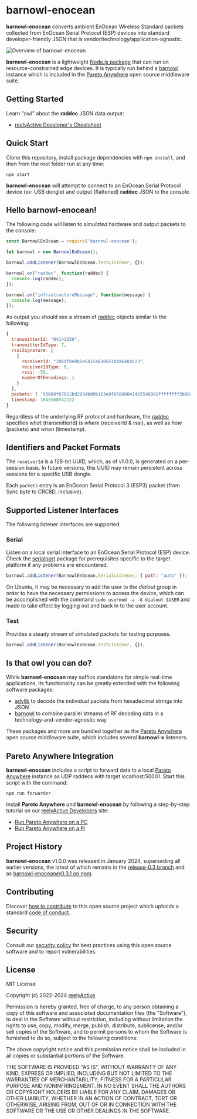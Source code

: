 barnowl-enocean
===============

__barnowl-enocean__ converts ambient EnOcean Wireless Standard packets collected from EnOcean Serial Protocol (ESP) devices into standard developer-friendly JSON that is vendor/technology/application-agnostic.

![Overview of barnowl-enocean](https://reelyactive.github.io/barnowl-enocean/images/overview.png)

__barnowl-enocean__ is a lightweight [Node.js package](https://www.npmjs.com/package/barnowl-enocean) that can run on resource-constrained edge devices.  It is typically run behind a [barnowl](https://github.com/reelyactive/barnowl) instance which is included in the [Pareto Anywhere](https://www.reelyactive.com/pareto/anywhere/) open source middleware suite.


Getting Started
---------------

Learn "owl" about the __raddec__ JSON data output:
-  [reelyActive Developer's Cheatsheet](https://reelyactive.github.io/diy/cheatsheet/)


Quick Start
-----------

Clone this repository, install package dependencies with `npm install`, and then from the root folder run at any time:

    npm start

__barnowl-enocean__ will attempt to connect to an EnOcean Serial Protocol device (ex: USB dongle) and output (flattened) __raddec__ JSON to the console.


Hello barnowl-enocean!
----------------------

The following code will listen to _simulated_ hardware and output packets to the console:

```javascript
const BarnowlEnOcean = require('barnowl-enocean');

let barnowl = new BarnowlEnOcean();

barnowl.addListener(BarnowlEnOcean.TestListener, {});

barnowl.on("raddec", function(raddec) {
  console.log(raddec);
});

barnowl.on("infrastructureMessage", function(message) {
  console.log(message);
});
```

As output you should see a stream of [raddec](https://github.com/reelyactive/raddec/) objects similar to the following:

```javascript
{
  transmitterId: "04141559",
  transmitterIdType: 7,
  rssiSignature: [
    {
      receiverId: "38bdfde8b5e5415a830551bda6484c23",
      receiverIdType: 6,
      rssi: -58,
      numberOfDecodings: 1
    }
  ],
  packets: [ '55000f07012bd295db00b163e0f85800041415598001ffffffff3b0047' ],
  timestamp: 1645568542222
}
```

Regardless of the underlying RF protocol and hardware, the [raddec](https://github.com/reelyactive/raddec/) specifies _what_ (transmitterId) is _where_ (receiverId & rssi), as well as _how_ (packets) and _when_ (timestamp).


Identifiers and Packet Formats
------------------------------

The `receiverId` is a 128-bit UUID, which, as of v1.0.0, is generated on a per-session basis.  In future versions, this UUID may remain persistent across sessions for a specific USB dongle.

Each `packets` entry is an EnOcean Serial Protocol 3 (ESP3) packet (from Sync byte to CRC8D, inclusive).


Supported Listener Interfaces
-----------------------------

The following listener interfaces are supported.

### Serial

Listen on a local serial interface to an EnOcean Serial Protocol (ESP) device.  Check the [serialport](https://serialport.io/docs/guide-installation) package for prerequisites specific to the target platform if any problems are encountered.

```javascript
barnowl.addListener(BarnowlEnOcean.SerialListener, { path: "auto" });
```

On Ubuntu, it may be necessary to add the user to the _dialout_ group in order to have the necessary permissions to access the device, which can be accomplished with the command ```sudo usermod -a -G dialout $USER``` and made to take effect by logging out and back in to the user account.

### Test

Provides a steady stream of simulated packets for testing purposes.

```javascript
barnowl.addListener(BarnowlEnOcean.TestListener, {});
```


Is that owl you can do?
-----------------------

While __barnowl-enocean__ may suffice standalone for simple real-time applications, its functionality can be greatly extended with the following software packages:
- [advlib](https://github.com/reelyactive/advlib) to decode the individual packets from hexadecimal strings into JSON
- [barnowl](https://github.com/reelyactive/barnowl) to combine parallel streams of RF decoding data in a technology-and-vendor-agnostic way

These packages and more are bundled together as the [Pareto Anywhere](https://www.reelyactive.com/pareto/anywhere) open source middleware suite, which includes several __barnowl-x__ listeners.


Pareto Anywhere Integration
---------------------------

__barnowl-enocean__ includes a script to forward data to a local [Pareto Anywhere](https://www.reelyactive.com/pareto/anywhere/) instance as UDP raddecs with target localhost:50001.  Start this script with the command:

    npm run forwarder

Install __Pareto Anywhere__ _and_ __barnowl-enocean__ by following a step-by-step tutorial on our [reelyActive Developers](https://reelyactive.github.io/) site:
- [Run Pareto Anywhere on a PC](https://reelyactive.github.io/diy/pareto-anywhere-pc/)
- [Run Pareto Anywhere on a Pi](https://reelyactive.github.io/diy/pareto-anywhere-pi/)


Project History
---------------

__barnowl-enocean__ v1.0.0 was released in January 2024, superseding all earlier versions, the latest of which remains in the [release-0.3 branch](https://github.com/reelyactive/barnowl-enocean/tree/release-0.3) and as [barnowl-enocean@0.3.1 on npm](https://www.npmjs.com/package/barnowl-enocean/v/0.3.1).


Contributing
------------

Discover [how to contribute](CONTRIBUTING.md) to this open source project which upholds a standard [code of conduct](CODE_OF_CONDUCT.md).


Security
--------

Consult our [security policy](SECURITY.md) for best practices using this open source software and to report vulnerabilities.


License
-------

MIT License

Copyright (c) 2022-2024 [reelyActive](https://www.reelyactive.com)

Permission is hereby granted, free of charge, to any person obtaining a copy of this software and associated documentation files (the "Software"), to deal in the Software without restriction, including without limitation the rights to use, copy, modify, merge, publish, distribute, sublicense, and/or sell copies of the Software, and to permit persons to whom the Software is furnished to do so, subject to the following conditions:

The above copyright notice and this permission notice shall be included in all copies or substantial portions of the Software.

THE SOFTWARE IS PROVIDED "AS IS", WITHOUT WARRANTY OF ANY KIND, EXPRESS OR 
IMPLIED, INCLUDING BUT NOT LIMITED TO THE WARRANTIES OF MERCHANTABILITY, 
FITNESS FOR A PARTICULAR PURPOSE AND NONINFRINGEMENT. IN NO EVENT SHALL THE 
AUTHORS OR COPYRIGHT HOLDERS BE LIABLE FOR ANY CLAIM, DAMAGES OR OTHER 
LIABILITY, WHETHER IN AN ACTION OF CONTRACT, TORT OR OTHERWISE, ARISING FROM, 
OUT OF OR IN CONNECTION WITH THE SOFTWARE OR THE USE OR OTHER DEALINGS IN 
THE SOFTWARE.
